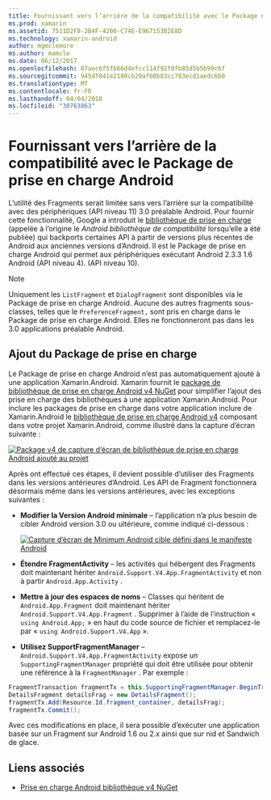 ```yaml
---
title: Fournissant vers l’arrière de la compatibilité avec le Package de prise en charge Android
ms.prod: xamarin
ms.assetid: 7511D2F8-2B4F-4200-C74E-E967153B2E8D
ms.technology: xamarin-android
author: mgmclemore
ms.author: mamcle
ms.date: 06/12/2017
ms.openlocfilehash: 07aec6f5fb66d4efcc114f92f0fb85d5b5b99c6f
ms.sourcegitcommit: 945df041e2180cb20af08b83cc703ecd1aedc6b0
ms.translationtype: MT
ms.contentlocale: fr-FR
ms.lasthandoff: 04/04/2018
ms.locfileid: "30763863"
---
```

# <a name="providing-backwards-compatibility-with-the-android-support-package"></a>Fournissant vers l’arrière de la compatibilité avec le Package de prise en charge Android

L’utilité des Fragments serait limitée sans vers l’arrière sur la compatibilité avec des périphériques (API niveau 11) 3.0 préalable Android. Pour fournir cette fonctionnalité, Google a introduit le [bibliothèque de prise en charge](http://developer.android.com/sdk/compatibility-library.html) (appelée à l’origine le *Android bibliothèque de compatibilité* lorsqu’elle a été publiée) qui backports certaines API à partir de versions plus récentes de Android aux anciennes versions d’Android. Il est le Package de prise en charge Android qui permet aux périphériques exécutant Android 2.3.3 1.6 Android (API niveau 4). (API niveau 10).

> [!NOTE]
> Uniquement les `ListFragment` et `DialogFragment` sont disponibles via le Package de prise en charge Android. Aucune des autres fragments sous-classes, telles que le `PreferenceFragment,` sont pris en charge dans le Package de prise en charge Android. Elles ne fonctionneront pas dans les 3.0 applications préalable Android. 


## <a name="adding-the-support-package"></a>Ajout du Package de prise en charge

Le Package de prise en charge Android n’est pas automatiquement ajouté à une application Xamarin.Android. Xamarin fournit le [package de bibliothèque de prise en charge Android v4 NuGet](https://www.nuget.org/packages/Xamarin.Android.Support.v4/) pour simplifier l’ajout des prise en charge des bibliothèques à une application Xamarin.Android. Pour inclure les packages de prise en charge dans votre application inclure de Xamarin.Android le [bibliothèque de prise en charge Android v4](https://www.nuget.org/packages/Xamarin.Android.Support.v4/) composant dans votre projet Xamarin.Android, comme illustré dans la capture d’écran suivante : 

[![Package v4 de capture d’écran de bibliothèque de prise en charge Android ajouté au projet](providing-backwards-compatibility-images/02-sml.png)](providing-backwards-compatibility-images/02.png#lightbox)

Après ont effectué ces étapes, il devient possible d’utiliser des Fragments dans les versions antérieures d’Android. Les API de Fragment fonctionnera désormais même dans les versions antérieures, avec les exceptions suivantes : 

-   **Modifier la Version Android minimale** &ndash; l’application n’a plus besoin de cibler Android version 3.0 ou ultérieure, comme indiqué ci-dessous : 

    [![Capture d’écran de Minimum Android cible défini dans le manifeste Android](providing-backwards-compatibility-images/03-sml.png)](providing-backwards-compatibility-images/03.png#lightbox)

-   **Étendre FragmentActivity** &ndash; les activités qui hébergent des Fragments doit maintenant hériter `Android.Support.V4.App.FragmentActivity` et non à partir `Android.App.Activity` . 

-   **Mettre à jour des espaces de noms** &ndash; Classes qui héritent de `Android.App.Fragment` doit maintenant hériter `Android.Support.V4.App.Fragment` . Supprimer à l’aide de l’instruction « `using Android.App;` » en haut du code source de fichier et remplacez-le par « `using Android.Support.V4.App` ». 

-   **Utilisez SupportFragmentManager** &ndash; `Android.Support.V4.App.FragmentActivity` expose un `SupportingFragmentManager` propriété qui doit être utilisée pour obtenir une référence à la `FragmentManager` . Par exemple : 

```csharp
FragmentTransaction fragmentTx = this.SupportingFragmentManager.BeginTransaction();
DetailsFragment detailsFrag = new DetailsFragment();
fragmentTx.Add(Resource.Id.fragment_container, detailsFrag);
fragmentTx.Commit();
```

Avec ces modifications en place, il sera possible d’exécuter une application basée sur un Fragment sur Android 1.6 ou 2.x ainsi que sur nid et Sandwich de glace. 


## <a name="related-links"></a>Liens associés

- [Prise en charge Android bibliothèque v4 NuGet](https://www.nuget.org/packages/Xamarin.Android.Support.v4/)
